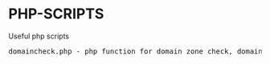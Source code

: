 # PHP-SCRIPTS
Useful php scripts

<pre>
domaincheck.php - php function for domain zone check, domain name validation and depending on domain zone type - executing domain whois check (useful for .BY & other domain zones)
</pre>
